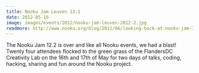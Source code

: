 ```yaml
---
title: Nooku Jam Leuven 12.1
date: 2012-05-16
image: images/events/2012/nooku-jam-leuven-2012-2.jpg
readmore: http://www.nooku.org/blog/2012/06/looking-back-at-nooku-jam-12-2/
---
```


The Nooku Jam 12.2 is over and like all Nooku events, we had a blast! Twenty four attendees flocked to the green grass of the FlandersDC Creativity Lab on the 16th and 17th of May for two days of talks, coding, hacking, sharing and fun around the Nooku project.